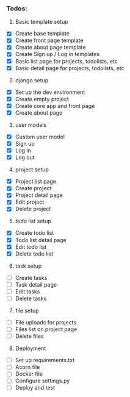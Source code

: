 ### Todos:
1. Basic template setup
- [x] Create base template
- [x] Create front page template
- [x] Create about page template
- [x] Create Sign up / Log in templates
- [x] Basic list page for projects, todolists, etc
- [x] Basic detail page for projects, todolists, etc
2. django setup
- [x] Set up the dev environment
- [x] Create empty project
- [x] Create core app and front page
- [x] Create about page
3. user models
- [x] Custom user model
- [x] Sign up
- [x] Log in
- [x] Log out
4. project setup
- [x] Project list page
- [x] Create project
- [x] Project detail page
- [x] Edit project
- [x] Delete project
5. todo list setup
- [x] Create todo list
- [x] Todo list detail page
- [x] Edit todo list
- [x] Delete todo list
6. task setup
- [ ] Create tasks
- [ ] Task detail page
- [ ] Edit tasks
- [ ] Delete tasks
7. file setup
- [ ] File uploads for projects
- [ ] Files list on project page
- [ ] Delete files
8. Deployment
- [ ] Set up requirements.txt
- [ ] Acorn file
- [ ] Docker file
- [ ] Configure settings.py
- [ ] Deploy and test
